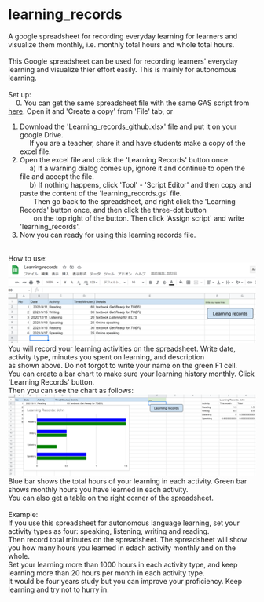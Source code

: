 # learning_records<BR>
A google spreadsheet for recording everyday learning for learners and visualize them monthly, i.e. monthly total hours and whole total hours.<BR>
<BR>
This Google spreadsheet can be used for recording learners' everyday learning and visualize thier effort easily. This is mainly for autonomous learning.<BR>
<BR>
Set up:<BR>
&nbsp;&nbsp;&nbsp;&nbsp;0. You can get the same spreadsheet file with the same GAS script from <A href="https://docs.google.com/spreadsheets/d/1JFSneO_poo24kiEoi7RdhQ3rWC2LL535ZNZIFOqQRGk/edit?usp=sharing">here</a>. Open it and 'Create a copy' from 'File' tab, or<BR>
1. Download the 'Learning_records_github.xlsx' file and put it on your google Drive. <BR>
&nbsp;&nbsp;&nbsp;&nbsp;   If you are a teacher, share it and have students make a copy of the excel file.<BR>
2. Open the excel file and click the 'Learning Records' button once. <BR>
&nbsp;&nbsp;&nbsp;&nbsp;   a) If a warning dialog comes up, ignore it and continue to open the file and accept the file.<BR>
&nbsp;&nbsp;&nbsp;&nbsp;   b) If nothing happens, click 'Tool' - 'Script Editor' and then copy and paste the content of the 'learning_records.gs' file. <BR>
&nbsp;&nbsp;&nbsp;&nbsp;&nbsp;&nbsp;      Then go back to the spreadsheet, and right click the 'Learning Records' button once, and then click the three-dot button <BR>
&nbsp;&nbsp;&nbsp;&nbsp;&nbsp;&nbsp;      on the top right of the button. Then click 'Assign script' and write 'learning_records'.<BR>
3. Now you can ready for using this learning records file.<BR>
<BR>
How to use:<BR><IMG SRC="img1.png">
You will record your learning activities on the spreadsheet. Write date, activity type, minutes you spent on learning, and description<BR>
as shown above. Do not forgot to write your name on the green F1 cell.<BR>
You can create a bar chart to make sure your learning history monthly. Click 'Learning Records' button.<BR>
Then you can see the chart as follows:<BR><IMG SRC="img2.png"><BR>
Blue bar shows the total hours of your learning in each activity. Green bar shows monthly hours you have learned in each activity.<BR>
You can also get a table on the right corner of the spreadsheet.<BR>
<BR>
Example:<BR>
If you use this spreadsheet for autonomous language learning, set your activity types as four: speaking, listening, writing and reading.<BR>
Then record total minutes on the spreadsheet. The spreadsheet will show you how many hours you learned in edach activity monthly and on the whole.<BR>
Set your learning more than 1000 hours in each activity type, and keep learning more than 20 hours per month in each activity type. <BR>
It would be four years study but you can improve your proficiency. Keep learning and try not to hurry in.<BR>

